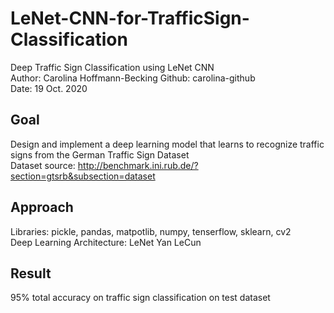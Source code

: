 # LeNet-CNN-for-TrafficSign-Classification

Deep Traffic Sign Classification using LeNet CNN <br>
Author: Carolina Hoffmann-Becking Github: carolina-github <br>
Date: 19 Oct. 2020

## Goal
Design and implement a deep learning model that learns to recognize traffic signs from the German Traffic Sign Dataset <br>
Dataset source: http://benchmark.ini.rub.de/?section=gtsrb&subsection=dataset

## Approach
Libraries: pickle, pandas, matpotlib, numpy, tenserflow, sklearn, cv2 <br>
Deep Learning Architecture: LeNet Yan LeCun

## Result
95% total accuracy on traffic sign classification on test dataset
